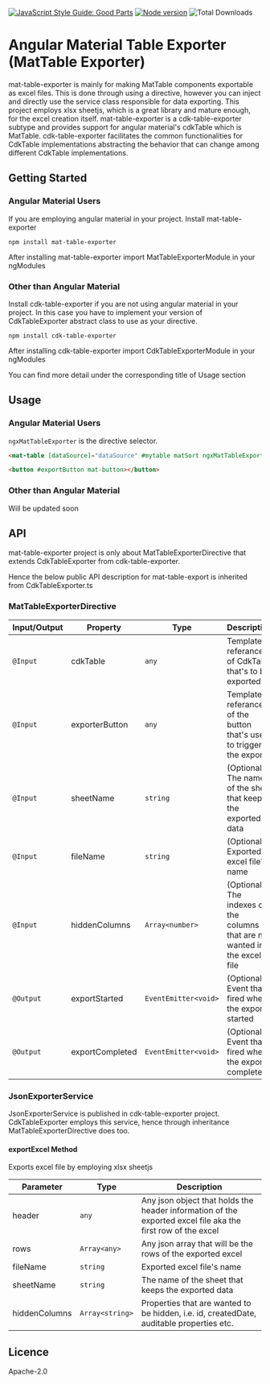 [![JavaScript Style Guide: Good Parts](https://img.shields.io/badge/code%20style-goodparts-brightgreen.svg?style=flat)](https://github.com/dwyl/goodparts "JavaScript The Good Parts")  [![Node version](https://img.shields.io/npm/v/mat-table-exporter.svg?style=flat)](https://www.npmjs.com/package/mat-table-exporter)  ![Total Downloads](https://img.shields.io/npm/dw/mat-table-exporter.svg)


# Angular Material Table Exporter (MatTable Exporter)

mat-table-exporter is mainly for making MatTable components exportable as excel files. This is done through using a directive, however you can inject and directly use the service class responsible for data exporting. This project employs xlsx sheetjs, which is a great library and mature enough, for the excel creation itself.
mat-table-exporter is a cdk-table-exporter subtype and provides support for angular material's cdkTable which is MatTable.
cdk-table-exporter facilitates the common functionalities for CdkTable implementations abstracting the behavior that can change among different CdkTable implementations.

## Getting Started

### Angular Material Users

If you are employing angular material in your project. Install mat-table-exporter
```
npm install mat-table-exporter
```

After installing mat-table-exporter import MatTableExporterModule in your ngModules

### Other than Angular Material

Install cdk-table-exporter if you are not using angular material in your project. In this case you have to implement your version of CdkTableExporter abstract class to use as your directive.

```
npm install cdk-table-exporter
```
After installing cdk-table-exporter import CdkTableExporterModule in your ngModules

You can find more detail under the corresponding title of Usage section

## Usage
### Angular Material Users

`ngxMatTableExporter` is the directive selector.
```html
<mat-table [dataSource]="dataSource" #mytable matSort ngxMatTableExporter [cdkTable]="mytable" [exporterButton]="exportButton" sheetName="someSheetName" fileName="someFileName">
```

```html
<button #exportButton mat-button></button>
```

### Other than Angular Material

Will be updated soon

## API

mat-table-exporter project is only about MatTableExporterDirective that extends CdkTableExporter from cdk-table-exporter.

Hence the below public API description for mat-table-export is inherited from CdkTableExporter.ts

### MatTableExporterDirective

| Input/Output | Property | Type | Description |
| --- | --- | --- | --- |
| `@Input` | cdkTable | `any` | Template-referance of CdkTable that's to be exported |
| `@Input` | exporterButton | `any` | Template-referance of the button that's used to trigger the export |
| `@Input` | sheetName | `string` | (Optional) The name of the sheet that keeps the exported data  |
| `@Input` | fileName | `string` | (Optional) Exported excel file's name |
| `@Input` | hiddenColumns | `Array<number>` | (Optional) The indexes of the columns that are not wanted in the excel file |
| `@Output` | exportStarted | `EventEmitter<void>` | (Optional) Event that's fired when the export started |
| `@Output` | exportCompleted | `EventEmitter<void>` | (Optional) Event that's fired when the export completed |

### JsonExporterService

JsonExporterService is published in cdk-table-exporter project. CdkTableExporter employs this service, hence through inheritance MatTableExporterDirective does too.

#### exportExcel Method

Exports excel file by employing xlsx sheetjs

| Parameter | Type | Description |
| --- | --- | --- |
| header | `any` | Any json object that holds the header information of the exported excel file aka the first row of the excel |
| rows | `Array<any>` | Any json array that will be the rows of the exported excel | 
| fileName | `string` | Exported excel file's name | 
| sheetName | `string` | The name of the sheet that keeps the exported data | 
| hiddenColumns | `Array<string>` | Properties that are wanted to be hidden, i.e. id, createdDate, auditable properties etc. | 


## Licence

Apache-2.0
